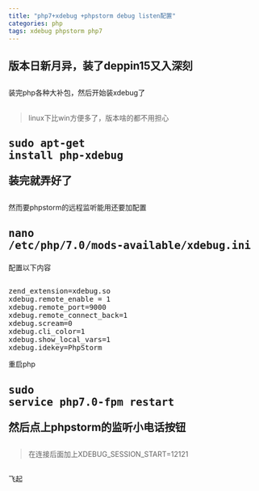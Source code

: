 ```yaml
---
title: "php7+xdebug +phpstorm debug listen配置"
categories: php
tags: xdebug phpstorm php7
---
```


## 版本日新月异，装了deppin15又入深刻

## 
装完php各种大补包，然后开始装xdebug了

## 
> linux下比win方便多了，版本啥的都不用担心

## <pre>sudo apt-get install php-xdebug</pre>装完就弄好了

## 
然而要phpstorm的远程监听能用还要加配置

## <pre>nano /etc/php/7.0/mods-available/xdebug.ini</pre>

配置以下内容

## 
<pre>zend_extension=xdebug.so
xdebug.remote_enable = 1
xdebug.remote_port=9000
xdebug.remote_connect_back=1
xdebug.scream=0
xdebug.cli_color=1
xdebug.show_local_vars=1
xdebug.idekey=PhpStorm</pre>

重启php

## <pre>sudo service php7.0-fpm restart</pre>然后点上phpstorm的监听小电话按钮

## 
> 在连接后面加上XDEBUG_SESSION_START=12121

## 
飞起
